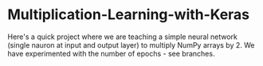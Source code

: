 # Multiplication-Learning-with-Keras
Here's a quick project where we are teaching a simple neural network (single nauron at input and output layer) to multiply NumPy arrays by 2. We have experimented with the number of epochs - see branches. 
